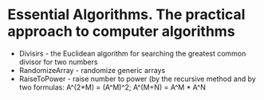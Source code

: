 # Essential Algorithms. The practical approach to computer algorithms

- Divisirs - the Euclidean algorithm for searching the greatest common divisor for two numbers
- RandomizeArray - randomize generic arrays
- RaiseToPower - raise number to power (by the recursive method and by two formulas: A^(2*M) = (A^M)^2; A^(M+N) = A^M * A^N
